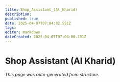 ```yaml
---
title: Shop_Assistant_(Al_Kharid)
description: 
published: true
date: 2025-04-07T07:04:02.551Z
tags: 
editor: markdown
dateCreated: 2025-04-07T07:04:00.281Z
---
```


# Shop Assistant (Al Kharid)

*This page was auto-generated from structure.*